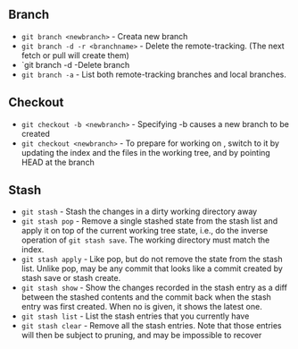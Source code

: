 ## Branch

- `git branch <newbranch>` - Creata new branch
- `git branch -d -r <branchname>` - Delete the remote-tracking. (The next fetch or pull will create them) 
- `git branch -d <branchname> -Delete branch
- `git branch -a` - List both remote-tracking branches and local branches.

## Checkout

- `git checkout -b <newbranch>` - Specifying -b causes a new branch to be created 
- `git checkout <newbranch>` - To prepare for working on <branch>, switch to it by updating the index and the files in the working tree, and by pointing HEAD at the branch

## Stash

- `git stash` - Stash the changes in a dirty working directory away
- `git stash pop` - Remove a single stashed state from the stash list and apply it on top of the current working tree state, i.e., do the inverse operation of `git stash save`. The working directory must match the index.
- `git stash apply` - Like pop, but do not remove the state from the stash list. Unlike pop, <stash> may be any commit that looks like a commit created by stash save or stash create.
- `git stash show` - Show the changes recorded in the stash entry as a diff between the stashed contents and the commit back when the stash entry was first created. When no <stash> is given, it shows the latest one. 
- `git stash list` - List the stash entries that you currently have
- `git stash clear` - Remove all the stash entries. Note that those entries will then be subject to pruning, and may be impossible to recover
